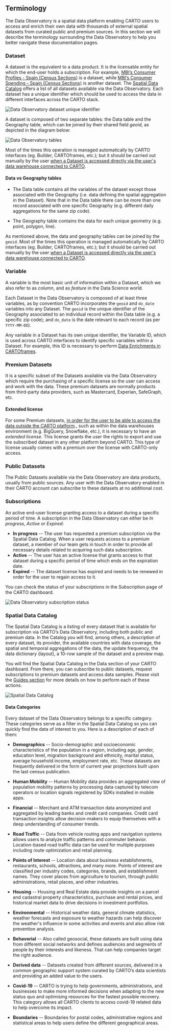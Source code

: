 ## Terminology

The Data Observatory is a spatial data platform enabling CARTO users to access and enrich their own data with thousands of external spatial datasets from curated public and premium sources. In this section we will describe the terminology surrounding the Data Observatory to help you better navigate these documentation pages.

### Dataset

A dataset is the equivalent to a data product. It is the licensable entity for which the end-user holds a subscription. For example, [MBI’s Consumer Profiles - Spain (Census Sections)](https://carto.com/spatial-data-catalog/browser/dataset/mbi_consumer_pr_28142a94/) is a dataset, while [MBI’s Consumer Spending - Spain (Census Sections)](https://carto.com/spatial-data-catalog/browser/dataset/mbi_consumer_sp_3926ab3a/) is another dataset. 
The [Spatial Data Catalog](http://www.carto.com/data) offers a list of all datasets available via the Data Observatory.
Each dataset has a unique identifier which should be used to access the data in different interfaces across the CARTO stack. 

![Data Observatory dataset unique identifier](/img/data-observatory/do_unique_id.png)

A dataset is composed of two separate tables: the Data table and the Geography table, which can be joined by their shared field _geoid_, as depicted in the diagram below:

![Data Observatory tables](/img/data-observatory/do_data_geography_tables.png)

 Most of the times this operation is managed automatically by CARTO interfaces (eg. Builder, CARTOframes, etc.); but it should be carried out manually by the user [when a Dataset is accessed directly via the user's data warehouse connected to CARTO](../../guides/accessing-your-subscriptions-from-bigquery-aws-or-azure).

#### Data vs Geography tables

* The Data table contains all the variables of the dataset except those associated with the Geography (i.e. data defining the spatial aggregation in the Dataset). Note that in the Data table there can be more than one record associated with one specific Geography (e.g. different daily aggregations for the same zip code).

* The Geography table contains the data for each unique geometry (e.g. point, polygon, line).

As mentioned above, the data and geography tables can be joined by the `geoid`. Most of the times this operation is managed automatically by CARTO interfaces (eg. Builder, CARTOframes, etc.); but it should be carried out manually by the user [when a Dataset is accessed directly via the user's data warehouse connected to CARTO](../../guides/accessing-your-subscriptions-from-bigquery-aws-or-azure).



### Variable

A variable is the most basic unit of information within a Dataset, which we also refer to as *column*, and as *feature* in the Data Science world. 

Each Dataset in the Data Observatory is composed of at least three variables, as by convention CARTO incorporates the `geoid` and `do_date` variables into any Dataset. The `geoid` is the unique identifier of the Geography associated to an individual record within the Data table (e.g. a specific zip code); and `do_date` is the date relevant to each record (as per `YYYY-MM-DD`).

Any variable in a Dataset has its own unique identifier, the Variable ID, which is used across CARTO interfaces to identify specific variables within a Dataset. For example, this ID is necessary to perform [Data Enrichments in CARTOframes](https://carto.com/developers/cartoframes/guides/Data-Observatory/#data-enrichment).


### Premium Datasets

It is a specific subset of the Datasets available via the Data Observatory which require the purchasing of a specific license so the user can access and work with the data. These premium datasets are normally products from third-party data providers, such as Mastercard, Experian, SafeGraph, etc.

#### Extended license

For some Premium datasets, [in order for the user to be able to access the data outside the CARTO platform](../../guides/accessing-your-subscriptions-from-bigquery-aws-or-azure)., such as within the data warehouses environment (e.g. BigQuery, Snowflake, etc.), it is necessary to have an *extended license*. This license grants the user the rights to export and use the subscribed dataset in any other platform beyond CARTO. This type of license usually comes with a premium over the license with CARTO-only access.


### Public Datasets

The Public Datasets available via the Data Observatory are data products, usually from public sources. Any user with the Data Observatory enabled in their CARTO account can subscribe to these datasets at no additional cost.


### Subscriptions

An active end-user license granting access to a dataset during a specific period of time. A subscription in the Data Observatory can either be *In progress*, *Active* or *Expired*:

* **In progress** -- The user has requested a premium subscription via the Spatial Data Catalog. When a user requests access to a premium dataset, a member of our team gets in touch in order to provide all necessary details related to acquiring such data subscription.
* **Active** -- The user has an active license that grants access to that dataset during a specific period of time which ends on the expiration date. 
* **Expired** -- The dataset license has expired and needs to be renewed in order for the user to regain access to it. 

You can check the status of your subscriptions in the Subscription page of the CARTO dashboard.

![Data Observatory subscription status](/img/data-observatory/do_subscription_status.png)


### Spatial Data Catalog

The Spatial Data Catalog is a listing of every dataset that is available for subscription via CARTO’s Data Observatory, including both public and premium data. In the Catalog you will find, among others, a description of every dataset, its provider, the available countries with data coverage, the spatial and temporal aggregations of the data, the update frequency, the data dictionary (layout), a 10-row sample of the dataset and a preview map.

You will find the Spatial Data Catalog in the Data section of your CARTO dashboard. From there, you can subscribe to public datasets, request subscriptions to premium datasets and access data samples. Please visit the [Guides section](../../guides) for more details on how to perform each of these actions.

![Spatial Data Catalog](/img/data-observatory/spatial-data-catalog.png)


#### Data Categories

Every dataset of the Data Observatory belongs to a specific category. These categories serve as a filter in the Spatial Data Catalog so you can quickly find the data of interest to you. Here is a description of each of them: 

* **Demographics** -- Socio-demographic and socioeconomic characteristics of the population in a region, including age, gender, education level, migration background and ethnicity, marital status, average household income, employment rate, etc. These datasets are frequently delivered in the form of current year projections built upon the last census publication.

* **Human Mobility** -- Human Mobility data provides an aggregated view of population mobility patterns by processing data captured by telecom operators or location signals registered by SDKs installed in mobile apps.

* **Financial** -- Merchant and ATM transaction data anonymized and aggregated by leading banks and credit card companies. Credit card transaction insights allow decision-makers to equip themselves with a deep understanding of consumer trends.

* **Road Traffic** -- Data from vehicle routing apps and navigation systems allows users to analyze traffic patterns and commuter behavior. Location-based road traffic data can be used for multiple purposes including route optimization and retail planning.

* **Points of Interest** -- Location data about business establishments, restaurants, schools, attractions, and many more. Points of interest are classified per industry codes, categories, brands, and establishment names. They cover places from agriculture to tourism, through public administrations, retail places, and other industries.

* **Housing** -- Housing and Real Estate data provide insights on a parcel and cadastral property characteristics, purchase and rental prices, and historical market data to drive decisions in investment portfolios.

* **Environmental** -- Historical weather data, general climate statistics, weather forecasts and exposure to weather hazards can help discover the weather's influence in some activities and events and also allow risk prevention analysis.

* **Behavorial** -- Also called geosocial, these datasets are built using data from different social networks and defines audiences and segments of people by their interests and likeness. That can help companies target the right audience. 

* **Derived data** -- Datasets created from different sources, delivered in a common geographic support system curated by CARTO’s data scientists and providing an added value to the users. 

* **Covid-19** -- CARTO is trying to help governments, administrations, and businesses to make more informed decisions when adapting to the new status quo and optimising resources for the fastest possible recovery. This category allows all CARTO clients to access covid-19 related data to help overcome its impact. 

* **Boundaries** -- Boundaries for postal codes, administrative regions and statistical areas to help users define the different geographical areas.  